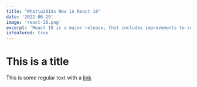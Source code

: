 ```yaml
---
title: "What\u2019s New in React 18"
date: '2022-06-29'
image: 'react-18.png'
excerpt: 'React 18 is a major release, that includes improvements to server-side rendering performance as well as improvements on the client-side. With the new concurrent rendering mechanism, you can prepare multiple versions of the UI at the same time. You can easily upgrade to React 18.'
isFeatured: true
---
```


# This is a title

This is some regular text with a [link](https://google.com)
